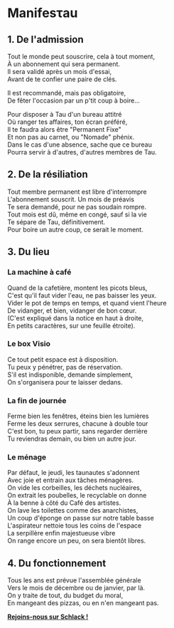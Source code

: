 Manifes<span>τ</span>au
==========

## 1. De l'admission

Tout le monde peut souscrire, cela à tout moment,   
À un abonnement qui sera permanent.  
Il sera validé après un mois d'essai,  
Avant de te confier une paire de clés.  

Il est recommandé, mais pas obligatoire,  
De fêter l'occasion par un p'tit coup à boire...

Pour disposer à Tau d'un bureau attitré  
Où ranger tes affaires, ton écran préféré,  
Il te faudra alors être "Permanent Fixe"    
Et non pas au carnet, ou "Nomade" phénix.  
Dans le cas d'une absence, sache que ce bureau  
Pourra servir à d'autres, d'autres membres de Tau.

## 2. De la résiliation

Tout membre permanent est libre d'interrompre  
L'abonnement souscrit. Un mois de préavis  
Te sera demandé, pour ne pas soudain rompre.  
Tout mois est dû, même en congé, sauf si la vie  
Te sépare de Tau, définitivement.  
Pour boire un autre coup, ce serait le moment. 

## 3. Du lieu

### La machine à café

Quand de la cafetière, montent les picots bleus,  
C'est qu'il faut vider l'eau, ne pas baisser les yeux.  
Vider le pot de temps en temps, et quand vient l'heure  
De vidanger, et bien, vidanger de bon cœur.  
(C'est expliqué dans la notice en haut à droite,  
En petits caractères, sur une feuille étroite). 

### Le box Visio

Ce tout petit espace est à disposition.  
Tu peux y pénétrer, pas de réservation.  
S'il est indisponible, demande simplement,  
On s'organisera pour te laisser dedans.

### La fin de journée

Ferme bien les fenêtres, éteins bien les lumières  
Ferme les deux serrures, chacune à double tour  
C'est bon, tu peux partir, sans regarder derrière  
Tu reviendras demain, ou bien un autre jour.

### Le ménage

Par défaut, le jeudi, les taunautes s'adonnent  
Avec joie et entrain aux tâches ménagères.  
On vide les corbeilles, les déchets nucléaires,  
On extrait les poubelles, le recyclable on donne  
À la benne à côté du Café des artistes.  
On lave les toilettes comme des anarchistes,  
Un coup d'éponge on passe sur notre table basse  
L'aspirateur nettoie tous les coins de l'espace  
La serpillère enfin majestueuse vibre  
On range encore un peu, on sera bientôt libres.

## 4. Du fonctionnement

Tous les ans est prévue l'assemblée générale  
Vers le mois de décembre ou de janvier, par là.  
On y traite de tout, du budget du moral,  
En mangeant des pizzas, ou en n'en mangeant pas.  


**[Rejoins-nous sur Schlack !](https://tau-coworking.slack.com)**


